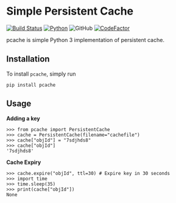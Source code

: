 # Simple Persistent Cache
[![Build Status](https://travis-ci.com/pallabpain/pcache.svg?branch=master)](https://travis-ci.com/pallabpain/pcache)
[![Python](https://img.shields.io/pypi/pyversions/pcache)](https://pypi.org/project/persistent)
![GitHub](https://img.shields.io/github/license/pallabpain/pcache)
[![CodeFactor](https://www.codefactor.io/repository/github/pallabpain/pcache/badge)](https://www.codefactor.io/repository/github/pallabpain/pcache)

pcache is simple Python 3 implementation of persistent cache.

## Installation
To install `pcache`, simply run
```
pip install pcache
```

## Usage
**Adding a key**
```
>>> from pcache import PersistentCache
>>> cache = PersistentCache(filename="cachefile")
>>> cache["objId"] = "7sdjhds8"
>>> cache["objId"]
'7sdjhds8'
```
**Cache Expiry**
```
>>> cache.expire("objId", ttl=30) # Expire key in 30 seconds
>>> import time
>>> time.sleep(35)
>>> print(cache["objId"])
None
```
